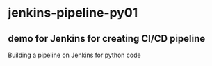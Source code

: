 # jenkins-pipeline-py01
## demo for Jenkins for creating CI/CD pipeline
Building a pipeline on Jenkins for python code
